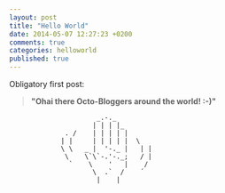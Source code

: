 ```yaml
---
layout: post
title: "Hello World"
date: 2014-05-07 12:27:23 +0200
comments: true
categories: helloworld
published: true
---
```


Obligatory first post: 

> **"Ohai there Octo-Bloggers around the world! :-)"**

```plain Wave your hands! http://www.ascii-art.de/ascii/ghi/hand.txt ASCII hand borrowed from here
                      _.-._
                     | | | |_
              . /    | | | | |
             | |     | | | | |  \
             \ \   _ |  '-._ |   | |
              \    \`\`-.'-._;   / |
               `    \    '   |    /
                     \  .`  /    ´
                      |    |
```
